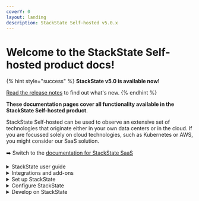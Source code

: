 ```yaml
---
coverY: 0
layout: landing
description: StackState Self-hosted v5.0.x
---
```


# Welcome to the StackState Self-hosted product docs!

{% hint style="success" %}
**StackState v5.0 is available now!**

[Read the release notes](/setup/upgrade-stackstate/sts-release-notes.md) to find out what's new.
{% endhint %}

**These documentation pages cover all functionality available in the StackState Self-hosted product**. 

StackState Self-hosted can be used to observe an extensive set of technologies that originate either in your own data centers or in the cloud. If you are focussed solely on cloud technologies, such as Kubernetes or AWS, you might consider our SaaS solution. 

➡️ Switch to the [documentation for StackState SaaS](https://docs.stackstate.com/v/stackstate-saas/)

<details>

<summary>StackState user guide</summary>

* [Concepts](/use/concepts)
* [StackState UI](/use/stackstate-ui)
* [Checks and monitors](/use/checks-and-monitors)
* [Problem analysis](/use/problem-analysis)
* [Metrics and events](/use/metrics-and-events)
* [Glossary](/use/glossary.md)

</details>

<details>

<summary>Integrations and add-ons</summary>

Expanding box content

</details>

<details>

<summary>Set up StackState</summary>

* [Install StackState](/setup/install-stackstate)
* [Upgrade StackState](/setup/upgrade-stackstate)
* [StackState Agent](/setup/agent)
* [StackState CLI](/setup/cli)
* [Data management](/setup/data-management)

</details>

<details>

<summary>Configure StackState</summary>

Expanding box content

</details>

<details>

<summary>Develop on StackState</summary>

Expanding box content

</details>